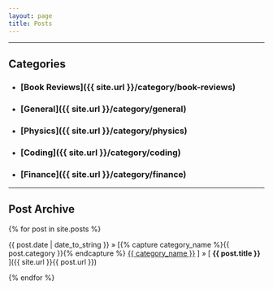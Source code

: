 ```yaml
---
layout: page
title: Posts
---
```

-----

<h2>Categories</h2>

* ### [Book Reviews]({{ site.url }}/category/book-reviews)
* ### [General]({{ site.url }}/category/general)

* ### [Physics]({{ site.url }}/category/physics)
* ### [Coding]({{ site.url }}/category/coding)
* ### [Finance]({{ site.url }}/category/finance)

-----  

<h2>Post Archive</h2>

{% for post in site.posts %}

{{ post.date | date_to_string }} » [{% capture category_name %}{{ post.category }}{% endcapture %} <a href="/category/{{ category_name }}">{{ category_name }}</a> ] » [ **{{ post.title }}** ]({{ site.url }}{{ post.url }}) 

{% endfor %}

